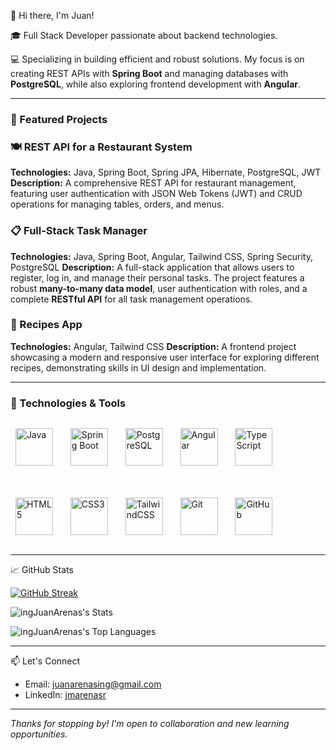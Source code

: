 👋 Hi there, I'm Juan!

🎓 Full Stack Developer passionate about backend technologies.

💻 Specializing in building efficient and robust solutions. My focus is on creating REST APIs with **Spring Boot** and managing databases with **PostgreSQL**, while also exploring frontend development with **Angular**.

---
### 🚀 Featured Projects

### 🍽️ REST API for a Restaurant System
**Technologies:** Java, Spring Boot, Spring JPA, Hibernate, PostgreSQL, JWT
**Description:** A comprehensive REST API for restaurant management, featuring user authentication with JSON Web Tokens (JWT) and CRUD operations for managing tables, orders, and menus.

### 📋 Full-Stack Task Manager
**Technologies:** Java, Spring Boot, Angular, Tailwind CSS, Spring Security, PostgreSQL
**Description:** A full-stack application that allows users to register, log in, and manage their personal tasks. The project features a robust **many-to-many data model**, user authentication with roles, and a complete **RESTful API** for all task management operations.

### 🥗 Recipes App
**Technologies:** Angular, Tailwind CSS
**Description:** A frontend project showcasing a modern and responsive user interface for exploring different recipes, demonstrating skills in UI design and implementation.

---

### 🔧 Technologies & Tools

<div style="display: flex; gap: 20px; align-items: center; flex-wrap: wrap;">

  <img src="https://cdn.jsdelivr.net/gh/devicons/devicon/icons/java/java-original.svg" alt="Java" width="60"/>

  <img src="https://cdn.jsdelivr.net/gh/devicons/devicon/icons/spring/spring-original.svg" alt="Spring Boot" width="60"/>

  <img src="https://cdn.jsdelivr.net/gh/devicons/devicon/icons/postgresql/postgresql-original.svg" alt="PostgreSQL" width="60"/>
  
  <img src="https://cdn.jsdelivr.net/gh/devicons/devicon/icons/angularjs/angularjs-original.svg" alt="Angular" width="60"/>

  <img src="https://cdn.jsdelivr.net/gh/devicons/devicon/icons/typescript/typescript-plain.svg" alt="TypeScript" width="60"/>

  <img src="https://cdn.jsdelivr.net/gh/devicons/devicon/icons/html5/html5-original.svg" alt="HTML5" width="60"/>

  <img src="https://cdn.jsdelivr.net/gh/devicons/devicon/icons/css3/css3-original.svg" alt="CSS3" width="60"/>

  <img src="https://cdn.jsdelivr.net/gh/devicons/devicon/icons/tailwindcss/tailwindcss-original-wordmark.svg" alt="TailwindCSS" width="60"/>

  <img src="https://cdn.jsdelivr.net/gh/devicons/devicon/icons/git/git-original.svg" alt="Git" width="60"/>
  
  <img src="https://cdn.jsdelivr.net/gh/devicons/devicon/icons/github/github-original.svg" alt="GitHub" width="60"/>

</div>

---

📈 GitHub Stats

[![GitHub Streak](https://github-readme-streak-stats.herokuapp.com?user=ingJuanArenas&theme=github-dark-blue)](https://git.io/streak-stats)

![ingJuanArenas's Stats](https://github-readme-stats.vercel.app/api?username=ingJuanArenas&theme=vue-dark&show_icons=true&hide_border=true&count_private=true)

![ingJuanArenas's Top Languages](https://github-readme-stats.vercel.app/api/top-langs/?username=ingJuanArenas&theme=vue-dark&show_icons=true&hide_border=true&layout=compact)

---

📫 Let's Connect

- Email: juanarenasing@gmail.com
- LinkedIn: [jmarenasr](https://www.linkedin.com/in/juanmarenasr/)

---

_Thanks for stopping by! I'm open to collaboration and new learning opportunities._
